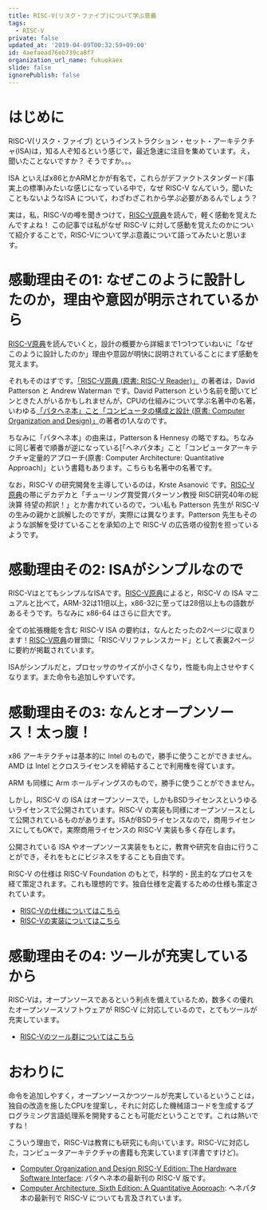```yaml
---
title: RISC-V(リスク・ファイブ)について学ぶ意義
tags:
  - RISC-V
private: false
updated_at: '2019-04-09T00:32:59+09:00'
id: 4aefaead76eb739ca8f7
organization_url_name: fukuokaex
slide: false
ignorePublish: false
---
```

# はじめに

RISC-V(リスク・ファイブ) というインストラクション・セット・アーキテクチャ(ISA)は，知る人ぞ知るという感じで，最近急速に注目を集めています。え，聞いたことないですか？ そうですか。。。

ISA といえばx86とかARMとかが有名で，これらがデファクトスタンダード(事実上の標準)みたいな感じになっている中で，なぜ RISC-V なんていう，聞いたこともないようなISA について，わざわざこれから学ぶ必要があるんでしょう？

実は，私，RISC-Vの噂を聞きつけて，[RISC-V原典](https://amzn.to/2KfK5Ox)を読んで，軽く感動を覚えたんですよね！ この記事では私がなぜ RISC-V に対して感動を覚えたのかについて紹介することで，RISC-Vについて学ぶ意義について語ってみたいと思います。

# 感動理由その1: なぜこのように設計したのか，理由や意図が明示されているから

[RISC-V原典](https://amzn.to/2KfK5Ox)を読んでいくと，設計の概要から詳細まで1つ1つていねいに「なぜこのように設計したのか」理由や意図が明快に説明されていることにまず感動を覚えます。

それもそのはずです。[「RISC-V原典 (原書: RISC-V Reader)」](https://amzn.to/2KfK5Ox) の著者は，David Patterson と Andrew Waterman です。David Patterson という名前を聞いてピンときた人がいるかもしれませんが，CPUの仕組みについて学ぶ名著中の名著，いわゆる[「パタヘネ本」こと「コンピュータの構成と設計 (原書: Computer Organization and Design)」](https://amzn.to/2UoPdVd)の著者の1人なのです。

ちなみに「パタヘネ本」の由来は，Patterson & Hennesy の略ですね。ちなみに同じ著者で順番が逆になっている[「ヘネパタ本」こと「コンピュータアーキテクチャ定量的アプローチ(原書: Computer Architecture: Quantitative Approach)」という書籍もあります。こちらも名著中の名著です。

なお，RISC-V の研究開発を主導しているのは，Krste Asanović です。[RISC-V原典](https://amzn.to/2KfK5Ox)の帯にデカデカと「チューリング賞受賞パターソン教授 RISC研究40年の総決算 待望の邦訳！」とか書かれているので，つい私も Patterson 先生が RISC-V の生みの親かと誤解したのですが，実際には異なります。Patterson 先生もそのような誤解を受けていることを承知の上で RISC-V の広告塔の役割を担っているようです。

# 感動理由その2: ISAがシンプルなので

RISC-VはとてもシンプルなISAです。[RISC-V原典](https://amzn.to/2KfK5Ox)によると，RISC-V の ISA マニュアルと比べて，ARM-32は11倍以上，x86-32に至っては28倍以上もの語数があるそうです。ちなみに x86-64 はさらに巨大です。

全ての拡張機能を含む RISC-V ISA の要約は，なんとたったの2ページに収まります！[RISC-V原典](https://amzn.to/2KfK5Ox)の冒頭に「RISC-Vリファレンスカード」として表裏2ページに要約が掲載されています。

ISAがシンプルだと，プロセッサのサイズが小さくなり，性能も向上させやすくなります。また命令も追加しやすいです。

# 感動理由その3: なんとオープンソース！太っ腹！

x86 アーキテクチャは基本的に Intel のもので，勝手に使うことができません。AMD は Intel とクロスライセンスを締結することで利用権を得ています。

ARM も同様に Arm ホールディングスのもので，勝手に使うことができません。

しかし，RISC-V の ISA はオープンソースで，しかもBSDライセンスというゆるいライセンスで公開されています。RISC-V の実装も同様にオープンソースとして公開されているものがあります。ISAがBSDライセンスなので，商用ライセンスにしてもOKで，実際商用ライセンスの RISC-V 実装も多く存在します。

公開されている ISA やオープンソース実装をもとに，教育や研究を自由に行うことができ，それをもとにビジネスをすることも自由です。

RISC-V の仕様は RISC-V Foundation のもとで，科学的・民主的なプロセスを経て策定されます。これも理想的です。独自仕様を定義するための仕様も策定されています。

* [RISC-Vの仕様についてはこちら](https://riscv.org/specifications/)
* [RISC-Vの実装についてはこちら](https://riscv.org/risc-v-cores/)

# 感動理由その4: ツールが充実しているから

RISC-Vは，オープンソースであるという利点を備えているため，数多くの優れたオープンソースソフトウェアが RISC-V に対応しているので，とてもツールが充実しています。

* [RISC-Vのツール群についてはこちら](https://riscv.org/software-status/)

# おわりに

命令を追加しやすく，オープンソースかつツールが充実しているということは，独自の改造を施したCPUを提案し，それに対応した機械語コードを生成するプログラミング言語処理系を開発することも可能だということです。これは熱いですね！

こういう理由で，RISC-Vは教育にも研究にも向いています。RISC-Vに対応した，コンピュータアーキテクチャの書籍も充実しています(洋書ですけど)。

* [Computer Organization and Design RISC-V Edition: The Hardware Software Interface](https://amzn.to/2G7qUSW): パタヘネ本の最新刊の RISC-V 版です。
* [Computer Architecture, Sixth Edition: A Quantitative Approach](https://amzn.to/2Uoc978): ヘネパタ本の最新刊で RISC-V についても言及されています。
